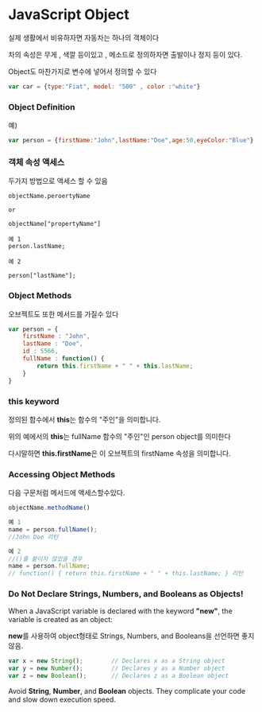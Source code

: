# JavaScript Object

실제 생활에서 비유하자면 자동차는 하나의 객체이다

차의 속성은 무게 , 색깔 등이있고 , 메소드로 정의하자면 출발이나 정지 등이 있다.

Object도 마찬가지로 변수에 넣어서 정의할 수 있다

```JavaScript
var car = {type:"Fiat", model: "500" , color :"white"}
```



### Object Definition
예)
```JavaScript
var person = {firstName:"John",lastName:"Doe",age:50,eyeColor:"Blue"}
```


### 객체 속성 액세스

두가지 방법으로 액세스 할 수 있음

```
objectName.peroertyName

or

objectName["propertyName"]

예 1
person.lastName;

예 2

person["lastName"];
```

### Object Methods

오브젝트도 또한 메서드를 가질수 있다

```javascript
var person = {
    firstName : "John",
    lastName : "Doe",
    id : 5566,
    fullName : function() {
        return this.firstName + " " + this.lastName;
    }
}

```

### this keyword

정의된 함수에서 **this**는 함수의 "주인"을 의미합니다.

위의 예에서의 **this**는 fullName 함수의 "주인"인 person object를 의미한다

다시말하면 **this.firstName**은 이 오브젝트의 firstName 속성을 의미합니다.


### Accessing Object Methods

다음 구문처럼 메서드에 액세스할수있다.
```javascript
objectName.methodName()

예 1
name = person.fullName();
//John Doe 리턴 

예 2 
//()를 붙이지 않았을 경우
name = person.fullName;
// function() { return this.firstName + " " + this.lastName; } 리턴
```

### Do Not Declare Strings, Numbers, and Booleans as Objects!
When a JavaScript variable is declared with the keyword **"new"**, the variable is created as an object:

**new**를 사용하여 object형태로 Strings, Numbers, and Booleans을 선언하면 좋지않음.

```javascript
var x = new String();        // Declares x as a String object
var y = new Number();        // Declares y as a Number object
var z = new Boolean();       // Declares z as a Boolean object
```
Avoid **String**, **Number**, and **Boolean** objects. They complicate your code and slow down execution speed.